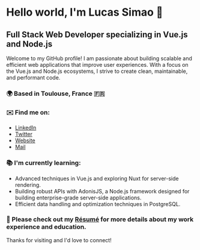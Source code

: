 # Hello world, I'm Lucas Simao 👋

## Full Stack Web Developer specializing in Vue.js and Node.js

Welcome to my GitHub profile! I am passionate about building scalable and efficient web applications that improve user experiences. With a focus on the Vue.js and Node.js ecosystems, I strive to create clean, maintainable, and performant code.

### 🌍 Based in Toulouse, France 🇫🇷

### ✉️ Find me on:
- [LinkedIn](https://www.linkedin.com/in/lucas-simao-925b1b185/)
- [Twitter](https://twitter.com/SiiiiLuuuu)
- [Website](https://simaodev.vercel.app)
- [Mail](mailto:lucas.simao@epitech.eu)

### 📚 I'm currently learning:
- Advanced techniques in Vue.js and exploring Nuxt for server-side rendering.
- Building robust APIs with AdonisJS, a Node.js framework designed for building enterprise-grade server-side applications.
- Efficient data handling and optimization techniques in PostgreSQL.

### 📄 Please check out my [Résumé](https://simaodev.vercel.app/resume.pdf) for more details about my work experience and education.

Thanks for visiting and I'd love to connect!
